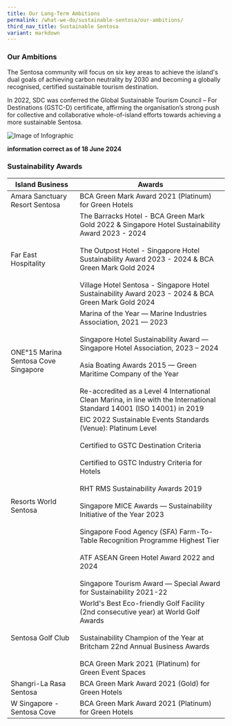```yaml
---
title: Our Long-Term Ambitions
permalink: /what-we-do/sustainable-sentosa/our-ambitions/
third_nav_title: Sustainable Sentosa
variant: markdown
---
```

### **Our Ambitions**
The Sentosa community will focus on six key areas to achieve the island's dual goals of achieving carbon neutrality by 2030 and becoming a globally recognised, certified sustainable tourism destination.

In 2022, SDC was conferred the Global Sustainable Tourism Council – For Destinations (GSTC-D) certificate, affirming the organisation’s strong push for collective and collaborative whole-of-island efforts towards achieving a more sustainable Sentosa.

<img src="/images/what-we-do/sustainable-sentosa/infographic.jpg" alt="Image of Infographic">

**information correct as of  18 June 2024**

### **Sustainability Awards**


| Island Business | Awards
| -------- | -------- |
| Amara Sanctuary Resort Sentosa  | BCA Green Mark Award 2021 (Platinum) for Green Hotels 
| Far East Hospitality     | The Barracks Hotel - BCA Green Mark Gold 2022 &amp; Singapore Hotel Sustainability Award 2023 - 2024 <br><br> The Outpost Hotel - Singapore Hotel Sustainability Award 2023 - 2024 &amp; BCA Green Mark Gold 2024 <br><br> Village Hotel Sentosa - Singapore Hotel Sustainability Award 2023 - 2024 &amp; BCA Green Mark Gold 2024 
| ONE°15 Marina Sentosa Cove Singapore   | Marina of the Year — Marine Industries Association, 2021 — 2023 <br><br>Singapore Hotel Sustainability Award — Singapore Hotel Association, 2023 – 2024 <br><br> Asia Boating Awards 2015 — Green Maritime Company of the Year <br><br>Re-accredited as a Level 4 International Clean Marina, in line with the International Standard 14001 (ISO 14001) in 2019
|Resorts World Sentosa | EIC 2022 Sustainable Events Standards (Venue): Platinum Level<br><br> Certified to GSTC Destination Criteria<br><br> Certified to GSTC Industry Criteria for Hotels<br><br> RHT RMS Sustainability Awards 2019<br><br> Singapore MICE Awards — Sustainability Initiative of the Year 2023<br><br> Singapore Food Agency (SFA) Farm-To-Table Recognition Programme Highest Tier<br><br> ATF ASEAN Green Hotel Award 2022 and 2024<br><br> Singapore Tourism Award  — Special Award for Sustainability 2021-22
|Sentosa Golf Club | World's Best Eco-friendly Golf Facility (2nd consecutive year) at World Golf Awards<br><br>Sustainability Champion of the Year at Britcham 22nd Annual Business Awards<br><br>BCA Green Mark 2021 (Platinum) for Green Event Spaces
|Shangri-La Rasa Sentosa |BCA Green Mark Award 2021 (Gold) for Green Hotels
|W Singapore - Sentosa Cove |BCA Green Mark Award 2021 (Platinum) for Green Hotels